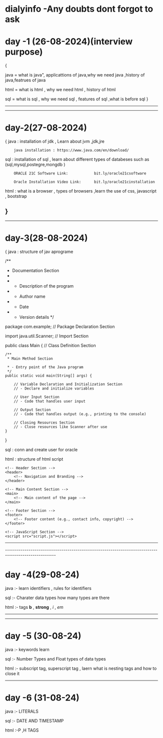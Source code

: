 # dialyinfo -Any  doubts dont forgot to ask 
<h1>day -1 (26-08-2024)(interview purpose)</h1>
{

java = what is java", applicattions of java,why we need java ,history of java,featrues of java

html = what is html , why we need html , history of html

sql  = what is sql , why we need sql , features of sql ,what is before sql
}

----------------------------------------------------
<hr color="red">
<h1>day-2(27-08-2024)</h1>
{
java : installation of jdk , Learn about jvm ,jdk,jre

        java installation : https://www.java.com/en/download/
        
sql  : installation of sql , learn about different types of databeses such as (sql,mysql,postegre,mongdb )

        ORACLE 21C Software Link:            bit.ly/oracle21csoftware
        
        Oracle Installation Video Link:      bit.ly/oracle21cinstallation
        
html : what is a browser , types of browsers ,learn the use of css, javascript , bootstrap 

}
---------------------------------------------------------
<hr>
<h1>day-3(28-08-2024)</h1>
{
java : structure of jav aprograme

/**
 * Documentation Section
 *
 * - Description of the program
 * - Author name
 * - Date
 * - Version details
 */

package com.example; // Package Declaration Section

import java.util.Scanner; // Import Section

public class Main { // Class Definition Section

    /**
     * Main Method Section
  
     * - Entry point of the Java program
     */
    public static void main(String[] args) {

        // Variable Declaration and Initialization Section
        // - Declare and initialize variables

        // User Input Section
        // - Code that handles user input

        // Output Section
        // - Code that handles output (e.g., printing to the console)

        // Closing Resources Section
        // - Close resources like Scanner after use
    }
}



sql  : conn and create user for oracle

html :  structure of html script

<!DOCTYPE html>
<!-- Document Type Declaration -->
<html lang="en">
<head>
    <!-- Head Section -->
    <meta charset="UTF-8">
    <meta name="viewport" content="width=device-width, initial-scale=1.0">
    <meta name="description" content="Brief description of the page">
    <title>Title of the Page</title>
    <!-- Link to CSS and other resources -->
    <link rel="stylesheet" href="styles.css">
</head>
<body>
    <!-- Body Section -->
    
    <!-- Header Section -->
    <header>
        <!-- Navigation and Branding -->
    </header>
    
    <!-- Main Content Section -->
    <main>
        <!-- Main content of the page -->
    </main>
    
    <!-- Footer Section -->
    <footer>
        <!-- Footer content (e.g., contact info, copyright) -->
    </footer>

    <!-- JavaScript Section -->
    <script src="script.js"></script>
</body>
</html>

<hr>
--------------------------------------------------------------------------------------------------------

<h1>day -4(29-08-24)</h1>

java :- learn identifiers , rules for identifiers

sql  :- Charater data types how many types are there

html :- tags <b> b</b> , <strong> strong</strong> , <i>i </i>, <em>em</em>

---------------------------------------------------------------------------------------------------
<hr>
<h1 style color="red">day -5 (30-08-24)</h1>

java :- keywords learn

sql  :- Number Types and Float types of data types

html :- subscript tag, superscript tag , laern what is nesting tags and how to close it
<hr>

<h1 style color="red">day -6 (31-08-24)</h1>

java :- LITERALS

sql  :- DATE AND TIMESTAMP 

html :-P ,H TAGS
